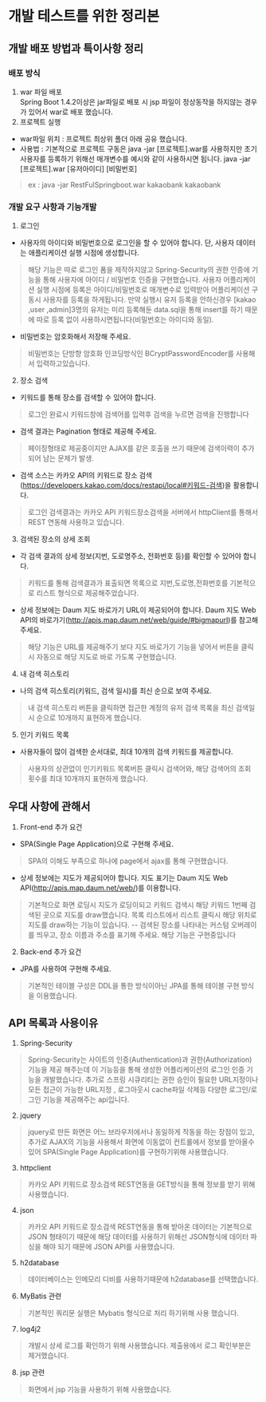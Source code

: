 # 개발 테스트를 위한 정리본

## 개발 배포 방법과 특이사항 정리

### 배포 방식 
1. war 파일 배포  
Spring Boot 1.4.2이상은 jar파일로 배포 시 jsp 파일이 정상동작을 하지않는 경우가 있어서 war로 배포 했습니다. 
2. 프로젝트 실행
- war파일 위치 : 프로젝트 최상위 폴더 아래 공유 했습니다.
- 사용법 : 기본적으로 프로젝트 구동은 java -jar [프로젝트].war를 사용하지만 
초기 사용자를 등록하기 위해선 매개변수를 예시와 같이 사용하시면 됩니다. 
java -jar [프로젝트].war [유저아이디] [비밀번호] 
> ex : java -jar RestFulSpringboot.war kakaobank kakaobank
### 개발 요구 사항과 기능개발
1. 로그인
- 사용자의 아이디와 비밀번호으로 로그인을 할 수 있어야 합니다. 단, 사용자 데이터는 애플리케이션 실행 시점에 생성합니다.
> 해당 기능은 따로 로그인 폼을 제작하지않고 Spring-Security의 권한 인증에 기능을 통해 사용자에 아이디 / 비밀번호 인증을 구현했습니다.
> 사용자 어플리케이션 실행 시점에 등록은 아이디/비밀번호로 매개변수로 입력받아 어플리케이션 구동시 사용자를 등록을 하게됩니다.
만약 실행시 유저 등록을 안하신경우 [kakao ,user ,admin]3명의 유저는 미리 등록해둔 data.sql을 통해 insert를 하기 때문에 따로 등록 없이 사용하시면됩니다(비밀번호는 아이디와 동일).
- 비밀번호는 암호화해서 저장해 주세요.
> 비밀번호는 단방향 암호화 인코딩방식인 BCryptPasswordEncoder를 사용해서 입력하고있습니다.

2. 장소 검색
- 키워드를 통해 장소를 검색할 수 있어야 합니다.
> 로그인 완료시 키워드창에 검색어를 입력후 검색을 누르면 검색을 진행합니다
- 검색 결과는 Pagination 형태로 제공해 주세요.
> 페이징형태로 제공중이지만 AJAX를 같은 호출을 쓰기 때문에 검색이력이 추가 되어 남는 문제가 발생.
- 검색 소스는 카카오 API의 키워드로 장소 검색(https://developers.kakao.com/docs/restapi/local#키워드-검색)을 활용합니다.
> 로그인 검색결과는 카카오 API 키워드장소검색을 서버에서 httpClient를 통해서 REST 연동해 사용하고 있습니다.

3. 검색된 장소의 상세 조회
- 각 검색 결과의 상세 정보(지번, 도로명주소, 전화번호 등)를 확인할 수 있어야 합니다.
> 키워드를 통해 검색결과가 표출되면 목록으로 지번,도로명,전화번호를 기본적으로 리스트 형식으로 제공해주었습니다.
- 상세 정보에는 Daum 지도 바로가기 URL이 제공되어야 합니다. Daum 지도 Web API의 바로가기(http://apis.map.daum.net/web/guide/#bigmapurl)를 참고해 주세요.
> 해당 기능은 URL를 제공해주기 보다 지도 바로가기 기능을 넣어서 버튼을 클릭시 자동으로 해당 지도로 바로 가도록 구현했습니다.
4. 내 검색 히스토리
- 나의 검색 히스토리(키워드, 검색 일시)를 최신 순으로 보여 주세요.
> 내 검색 히스토리 버튼을 클릭하면 접근한 계정의 유저 검색 목록을 최신 검색일시 순으로 10개까지 표현하게 했습니다.
5. 인기 키워드 목록
- 사용자들이 많이 검색한 순서대로, 최대 10개의 검색 키워드를 제공합니다.
> 사용자의 상관없이 인기키워드 목록버튼 클릭시 검색어와, 해당 검색어의 조회 횟수를 최대 10개까지 표현하게 했습니다.

## 우대 사항에 관해서
1. Front-end 추가 요건
- SPA(Single Page Application)으로 구현해 주세요.
> SPA의 이해도 부족으로 하나에 page에서 ajax를 통해 구현했습니다.
- 상세 정보에는 지도가 제공되어야 합니다.  지도 표기는 Daum 지도 Web API(http://apis.map.daum.net/web/)를 이용합니다.
> 기본적으로 화면 로딩시 지도가 로딩이되고 키워드 검색시 해당 키워드 1번째 검색된 곳으로 지도를 draw했습니다. 목록 리스트에서 리스트 클릭시 해당 위치로 지도를 draw하는 기능이 있습니다.
-- 검색된 장소를 나타내는 커스텀 오버레이를 띄우고, 장소 이름과 주소를 표기해 주세요.
> 해당 기능은 구현중입니다
2. Back-end 추가 요건
- JPA를 사용하여 구현해 주세요.
>기본적인 테이블 구성은 DDL을 통한 방식이아닌 JPA를 통해 테이블 구현 방식을 이용했습니다.

## API 목록과 사용이유
1. Spring-Security
> Spring-Security는 사이트의 인증(Authentication)과 권한(Authorization) 기능을 제공 해주는데 이 기능등을 통해 생성한 어플리케이션의 로그인 인증 기능을 개발했습니다.
추가로 스프링 시큐리티는 권한 승인이 필요한 URL지정이나 모든 접근이 가능한 URL지정 , 로그아웃시 cache파일 삭제등 다양한 로그인/로그인 기능을 제공해주는 api입니다.

2. jquery 
> jquery로 만든 화면은 어느 브라우저에서나 동일하게 작동을 하는 장점이 있고, 추가로 AJAX의 기능을 사용해서 화면에 이동없이 컨트롤에서 정보를 받아올수 있어 SPA(Single Page Application)를 구현하기위해 사용했습니다.

3. httpclient
> 카카오 API 키워드로 장소검색 REST연동을 GET방식을 통해 정보를 받기 위해 사용했습니다.

4. json
> 카카오 API 키워드로 장소검색 REST연동을 통해 받아온 데이터는 기본적으로 JSON 형태이기 때문에 해당 데이터를 사용하기 위해선 JSON형식에 데이터 파싱을 해야 되기 때문에 JSON API를 사용했습니다. 

5. h2database
> 데이터베이스는 인메모리 디비를 사용하기때문에 h2database를 선택했습니다.

6. MyBatis 관련
> 기본적인 쿼리문 실행은 Mybatis 형식으로 처리 하기위해 사용 했습니다.

7. log4j2 
> 개발시 상세 로그를 확인하기 위해 사용했습니다. 제출용에서 로그 확인부분은 제거했습니다.

8. jsp 관련 
> 화면에서 jsp 기능을 사용하기 위해 사용했습니다.

